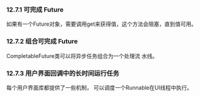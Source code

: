 
### 12.7.1 可完成 Future

如果有一个Future对象，需要调用get来获得值，这个方法会阻塞，直到值可用。


### 12.7.2 组合可完成 Future

CompletableFuture类可以将异步任务组合为一个处理流 水线。


### 12.7.3 用户界面回调中的长时间运行任务

每个用户界面库都提供了一些机制， 可以调度一个Runnable在UI线程中执行。

